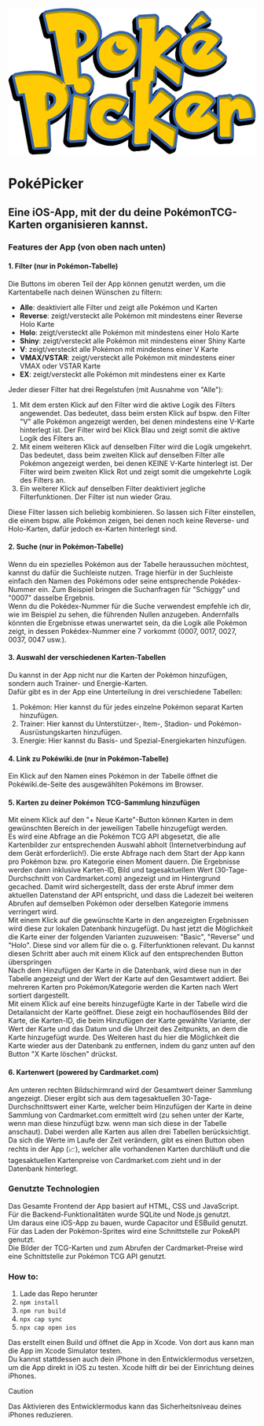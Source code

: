![PokéPicker Logo.](/www/pokepicker_logo_transparent.png)

# PokéPicker

## Eine iOS-App, mit der du deine PokémonTCG-Karten organisieren kannst.

### Features der App (von oben nach unten)

#### 1. Filter (nur in Pokémon-Tabelle)

Die Buttons im oberen Teil der App können genutzt werden, um die Kartentabelle nach deinen Wünschen zu filtern:

- **Alle**:             deaktiviert alle Filter und zeigt alle Pokémon und Karten
- **Reverse**:          zeigt/versteckt alle Pokémon mit mindestens einer Reverse Holo Karte
- **Holo**:             zeigt/versteckt alle Pokémon mit mindestens einer Holo Karte
- **Shiny**:            zeigt/versteckt alle Pokémon mit mindestens einer Shiny Karte
- **V**:                zeigt/versteckt alle Pokémon mit mindestens einer V Karte
- **VMAX/VSTAR**:       zeigt/versteckt alle Pokémon mit mindestens einer VMAX oder VSTAR Karte
- **EX**:               zeigt/versteckt alle Pokémon mit mindestens einer ex Karte

Jeder dieser Filter hat drei Regelstufen (mit Ausnahme von "Alle"):


1. Mit dem ersten Klick auf den Filter wird die aktive Logik des Filters angewendet. Das bedeutet, dass beim ersten Klick auf bspw. den Filter "V" alle Pokémon angezeigt werden, bei denen mindestens eine V-Karte hinterlegt ist. Der Filter wird bei Klick Blau und zeigt somit die aktive Logik des Filters an.<br/>
2. Mit einem weiteren Klick auf denselben Filter wird die Logik umgekehrt. Das bedeutet, dass beim zweiten Klick auf denselben Filter alle Pokémon angezeigt werden, bei denen KEINE V-Karte hinterlegt ist. Der Filter wird beim zweiten Klick Rot und zeigt somit die umgekehrte Logik des Filters an.<br/>
3. Ein weiterer Klick auf denselben Filter deaktiviert jegliche Filterfunktionen. Der Filter ist nun wieder Grau.


Diese Filter lassen sich beliebig kombinieren. So lassen sich Filter einstellen, die einem bspw. alle Pokémon zeigen, bei denen noch keine Reverse- und Holo-Karten, dafür jedoch ex-Karten hinterlegt sind.

#### 2. Suche (nur in Pokémon-Tabelle)

Wenn du ein spezielles Pokémon aus der Tabelle heraussuchen möchtest, kannst du dafür die Suchleiste nutzen. Trage hierfür in der Suchleiste einfach den Namen des Pokémons oder seine entsprechende Pokédex-Nummer ein. Zum Beispiel bringen die Suchanfragen für "Schiggy" und "0007" dasselbe Ergebnis.<br/>
Wenn du die Pokédex-Nummer für die Suche verwendest empfehle ich dir, wie im Beispiel zu sehen, die führenden Nullen anzugeben. Andernfalls könnten die Ergebnisse etwas unerwartet sein, da die Logik alle Pokémon zeigt, in dessen Pokédex-Nummer eine 7 vorkommt (0007, 0017, 0027, 0037, 0047 usw.).

#### 3. Auswahl der verschiedenen Karten-Tabellen

Du kannst in der App nicht nur die Karten der Pokémon hinzufügen, sondern auch Trainer- und Energie-Karten.<br/>
Dafür gibt es in der App eine Unterteilung in drei verschiedene Tabellen:


1. Pokémon: Hier kannst du für jedes einzelne Pokémon separat Karten hinzufügen.<br/>
2. Trainer: Hier kannst du Unterstützer-, Item-, Stadion- und Pokémon-Ausrüstungskarten hinzufügen.<br/>
3. Energie: Hier kannst du Basis- und Spezial-Energiekarten hinzufügen.


#### 4. Link zu Pokéwiki.de (nur in Pokémon-Tabelle)

Ein Klick auf den Namen eines Pokémon in der Tabelle öffnet die Pokéwiki.de-Seite des ausgewählten Pokémons im Browser.

#### 5. Karten zu deiner Pokémon TCG-Sammlung hinzufügen

Mit einem Klick auf den "+ Neue Karte"-Button können Karten in dem gewünschten Bereich in der jeweiligen Tabelle hinzugefügt werden.<br/>
Es wird eine Abfrage an die Pokémon TCG API abgesetzt, die alle Kartenbilder zur entsprechenden Auswahl abholt (Internetverbindung auf dem Gerät erforderlich!). Die erste Abfrage nach dem Start der App kann pro Pokémon bzw. pro Kategorie einen Moment dauern. Die Ergebnisse werden dann inklusive Karten-ID, Bild und tagesaktuellem Wert (30-Tage-Durchschnitt von Cardmarket.com) angezeigt und im Hintergrund gecached. Damit wird sichergestellt, dass der erste Abruf immer dem aktuellen Datenstand der API entspricht, und dass die Ladezeit bei weiteren Abrufen auf demselben Pokémon oder derselben Kategorie immens verringert wird.<br/>
Mit einem Klick auf die gewünschte Karte in den angezeigten Ergebnissen wird diese zur lokalen Datenbank hinzugefügt. Du hast jetzt die Möglichkeit die Karte einer der folgenden Varianten zuzuweisen: "Basic", "Reverse" und "Holo". Diese sind vor allem für die o. g. Filterfunktionen relevant. Du kannst diesen Schritt aber auch mit einem Klick auf den entsprechenden Button überspringen<br/>
Nach dem Hinzufügen der Karte in die Datenbank, wird diese nun in der Tabelle angezeigt und der Wert der Karte auf den Gesamtwert addiert. Bei mehreren Karten pro Pokémon/Kategorie werden die Karten nach Wert sortiert dargestellt.<br/>
Mit einem Klick auf eine bereits hinzugefügte Karte in der Tabelle wird die Detailansicht der Karte geöffnet. Diese zeigt ein hochauflösendes Bild der Karte, die Karten-ID, die beim Hinzufügen der Karte gewählte Variante, der Wert der Karte und das Datum und die Uhrzeit des Zeitpunkts, an dem die Karte hinzugefügt wurde. Des Weiteren hast du hier die Möglichkeit die Karte wieder aus der Datenbank zu entfernen, indem du ganz unten auf den Button "X Karte löschen" drückst.

#### 6. Kartenwert (powered by Cardmarket.com)

Am unteren rechten Bildschirmrand wird der Gesamtwert deiner Sammlung angezeigt. Dieser ergibt sich aus dem tagesaktuellen 30-Tage-Durchschnittswert einer Karte, welcher beim Hinzufügen der Karte in deine Sammlung von Cardmarket.com ermittelt wird (zu sehen unter der Karte, wenn man diese hinzufügt bzw. wenn man sich diese in der Tabelle anschaut). Dabei werden alle Karten aus allen drei Tabellen berücksichtigt.<br/>
Da sich die Werte im Laufe der Zeit verändern, gibt es einen Button oben rechts in der App (📈), welcher alle vorhandenen Karten durchläuft und die tagesaktuellen Kartenpreise von Cardmarket.com zieht und in der Datenbank hinterlegt.

### Genutzte Technologien

Das Gesamte Frontend der App basiert auf HTML, CSS und JavaScript.<br/>
Für die Backend-Funktionalitäten wurde SQLite und Node.js genutzt.<br/>
Um daraus eine iOS-App zu bauen, wurde Capacitor und ESBuild genutzt.<br/>
Für das Laden der Pokémon-Sprites wird eine Schnittstelle zur PokeAPI genutzt.<br/>
Die Bilder der TCG-Karten und zum Abrufen der Cardmarket-Preise wird eine Schnittstelle zur Pokémon TCG API genutzt.

### How to:

1. Lade das Repo herunter
2. ```npm install```
3. ```npm run build```
4. ```npx cap sync```
5. ```npx cap open ios```

Das erstellt einen Build und öffnet die App in Xcode. Von dort aus kann man die App im Xcode Simulator testen.<br/>
Du kannst stattdessen auch dein iPhone in den Entwicklermodus versetzen, um die App direkt in iOS zu testen. Xcode hilft dir bei der Einrichtung deines iPhones.<br/>
> [!CAUTION]
> Das Aktivieren des Entwicklermodus kann das Sicherheitsniveau deines iPhones reduzieren.